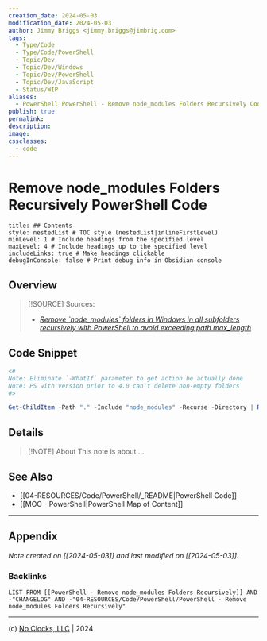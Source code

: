 ```yaml
---
creation_date: 2024-05-03
modification_date: 2024-05-03
author: Jimmy Briggs <jimmy.briggs@jimbrig.com>
tags:
  - Type/Code
  - Type/Code/PowerShell
  - Topic/Dev
  - Topic/Dev/Windows
  - Topic/Dev/PowerShell
  - Topic/Dev/JavaScript
  - Status/WIP
aliases:
  - PowerShell PowerShell - Remove node_modules Folders Recursively Code
publish: true
permalink:
description:
image:
cssclasses:
  - code
---
```


# Remove node_modules Folders Recursively PowerShell Code

```table-of-contents
title: ## Contents 
style: nestedList # TOC style (nestedList|inlineFirstLevel)
minLevel: 1 # Include headings from the specified level
maxLevel: 4 # Include headings up to the specified level
includeLinks: true # Make headings clickable
debugInConsole: false # Print debug info in Obsidian console
```

## Overview

> [!SOURCE] Sources:
> - *[Remove \`node\_modules\` folders in Windows in all subfolders recursively with PowerShell to avoid exceeding path max\_length](https://gist.github.com/SynCap/3dded8070dce3013fdc3fd4f95383651)*

## Code Snippet

```powershell
<# 
Note: Eliminate `-WhatIf` parameter to get action be actually done 
Note: PS with version prior to 4.0 can't delete non-empty folders
#>

Get-ChildItem -Path "." -Include "node_modules" -Recurse -Directory | Remove-Item -Recurse -Force -WhatIf
```

## Details

> [!NOTE] About
> This note is about ...

## See Also

- [[04-RESOURCES/Code/PowerShell/_README|PowerShell Code]]
- [[MOC - PowerShell|PowerShell Map of Content]]

***

## Appendix

*Note created on [[2024-05-03]] and last modified on [[2024-05-03]].*

### Backlinks

```dataview
LIST FROM [[PowerShell - Remove node_modules Folders Recursively]] AND -"CHANGELOG" AND -"04-RESOURCES/Code/PowerShell/PowerShell - Remove node_modules Folders Recursively"
```

***

(c) [No Clocks, LLC](https://github.com/noclocks) | 2024